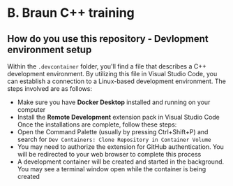 # B. Braun C++ training 

## How do you use this repository - Devlopment environment setup
Within the `.devcontainer` folder, you'll find a file that describes a C++ development environment. By utilizing this file in Visual Studio Code, you can establish a connection to a Linux-based development environment. The steps involved are as follows:
- Make sure you have **Docker Desktop** installed and running on your computer
- Install the **Remote Development** extension pack in Visual Studio Code
Once the installations are complete, follow these steps:
- Open the Command Palette (usually by pressing Ctrl+Shift+P) and search for `Dev Containers: Clone Repository in Container Volume`
- You may need to authorize the extension for GitHub authentication. You will be redirected to your web browser to complete this process
- A development container will be created and started in the background. You may see a terminal window open while the container is being created
